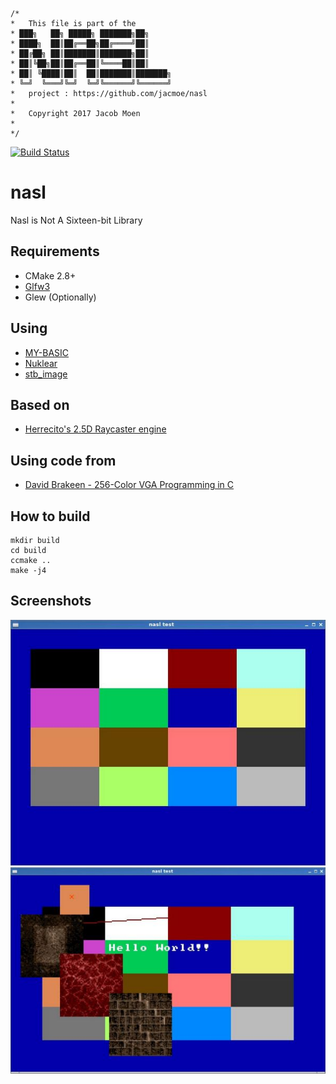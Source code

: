 
    /*
    *   This file is part of the
    * ███╗   ██╗ █████╗ ███████╗██╗     
    * ████╗  ██║██╔══██╗██╔════╝██║     
    * ██╔██╗ ██║███████║███████╗██║     
    * ██║╚██╗██║██╔══██║╚════██║██║     
    * ██║ ╚████║██║  ██║███████║███████╗
    * ╚═╝  ╚═══╝╚═╝  ╚═╝╚══════╝╚══════╝
    *   project : https://github.com/jacmoe/nasl
    *
    *   Copyright 2017 Jacob Moen
    *
    */

[![Build Status](https://travis-ci.org/jacmoe/nasl.svg)](https://travis-ci.org/jacmoe/nasl)

# nasl
Nasl is Not A Sixteen-bit Library

## Requirements

* CMake 2.8+
* [Glfw3][glfw]
* Glew (Optionally)

## Using

* [MY-BASIC][mybasic]
* [Nuklear][nuklear]
* [stb_image][stbimage]

## Based on

* [Herrecito's 2.5D Raycaster engine][engine]

## Using code from

* [David Brakeen - 256-Color VGA Programming in C][brakeen]


## How to build

    mkdir build
    cd build
    ccmake ..
    make -j4

## Screenshots

![Commodore 64 Palette][palette]
![Misc Tests][misc]



[stbimage]: https://github.com/nothings/stb "stb library"
[mybasic]: https://github.com/paladin-t/my_basic "MY-BASIC"
[nuklear]: https://github.com/vurtun/nuklear "Nuklear"
[glfw]: http://www.glfw.org/ "GLFW"
[palette]: https://github.com/jacmoe/nasl/raw/master/palette.jpg "Commodore 64 Palette"
[misc]: https://github.com/jacmoe/nasl/raw/master/misc.jpg "Misc Tests"
[engine]: https://github.com/herrecito/engine "Herrecito's 2.5D Raycaster engine"
[brakeen]: http://www.brackeen.com/vga/index.html "David Brakeen - 256-Color VGA Programming in C"
